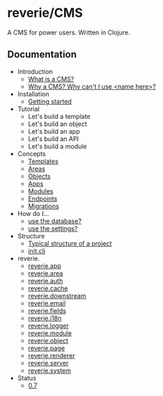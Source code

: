 # reverie/CMS

A CMS for power users. Written in Clojure.

## Documentation

- Introduction
  - [What is a CMS?](intro/what-is-a-cms.md)
  - [Why a CMS? Why can't I use \<name here\>?](intro/why-a-cms.md)
- Installation
  - [Getting started](installation/getting-started.md)
- Tutorial
  - Let's build a template
  - Let's build an object
  - Let's build an app
  - Let's build an API
  - Let's build a module
- Concepts
  - [Templates](concepts/templates.md)
  - [Areas](concepts/areas.md)
  - [Objects](concepts/objects.md)
  - [Apps](concepts/apps.md)
  - [Modules](concepts/modules.md)
  - [Endpoints](concepts/endpoints.md)
  - [Migrations](concepts/migrations.md)
- How do I...
  - [use the database?](how-do-i/database.md)
  - [use the settings?](how-do-i/settings.md)
- Structure
  - [Typical structure of a project](structure/typical-structure.md)
  - [init.clj](structure/init.clj.md)
- reverie.
  - [reverie.app](reverie/app.md)
  - [reverie.area](reverie/area.md)
  - [reverie.auth](reverie/auth.md)
  - [reverie.cache](reverie/cache.md)
  - [reverie.downstream](reverie/downstream.md)
  - [reverie.email](reverie/email.md)
  - [reverie.fields](reverie/fields.md)
  - [reverie.i18n](reverie/i18n.md)
  - [reverie.logger](reverie/logger.md)
  - [reverie.module](reverie/module.md)
  - [reverie.object](reverie/object.md)
  - [reverie.page](reverie/page.md)
  - [reverie.renderer](reverie/renderer.md)
  - [reverie.server](reverie/server.md)
  - [reverie.system](reverie/system.md)
- Status
  - [0.7](status/0.7.md)
